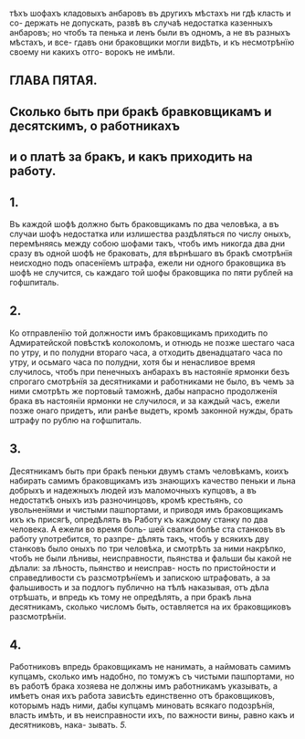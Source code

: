 тѣхъ шофахъ кладовыхъ анбаровъ въ другихъ мѣстахъ ни гдѣ класть и со- держать не допускать, развѣ въ случаѣ недостатка казенныхъ анбаровъ; но чтобъ та пенька и ленъ были въ одномъ, а не въ разныхъ мѣстахъ, и все- гдавъ они браковщики могли видѣть, и къ несмотрѣнїю своему ни какихъ отго- ворокъ не имѣли.
## ГЛАВА ПЯТАЯ.
## Сколько быть при бракѣ бравковщикамъ и десятскимъ, о работникахъ
## и о платѣ за бракъ, и какъ приходить на работу.
## 1.
Въ каждой шофѣ должно быть браковщикамъ по два человѣка, а въ случаи шофъ недостатка или излишества раздѣляться по числу оныхъ, перемѣняясь между собою шофами такъ, чтобъ имъ никогда два дни сразу въ одной шофѣ не браковать, для вѣрнѣшаго въ бракѣ смотрѣнїя неисходно подъ опасенїемъ штрафа, ежели ни одного браковщика въ шофѣ не случится, сь каждаго той шофы браковщика по пяти рублей на гофшпиталь.
## 2.
Ко отправленїю той должности имъ браковщикамъ приходить по Адмиратейской повѣсткѣ колоколомъ, и отнюдь не позже шестаго часа по утру, и по полудни втораго часа, а отходить двенадцатаго часа по утру, и осьмаго часа по полудни, хотя бы и ненасливое время случилось, чтобъ при пенечныхъ анбарахъ въ настоянїе ярмонки безъ спрогаго смотрѣнїя за десятниками и работниками не было, въ чемъ за ними смотрѣть же портовый таможнѣ, дабы напрасно продолженїя брака въ настоянїи ярмонки не случилося, и за каждый часъ, ежели позже онаго придетъ, или ранѣе выдетъ, кромѣ законной нужды, брать штрафу по рублю на гофшпиталь.
## 3.
Десятникамъ быть при бракѣ пеньки двумъ стамъ человѣкамъ, коихъ набирать самимъ браковщикамъ изъ знающихъ качество пеньки и льна добрыхъ и надежныхъ людей изъ маломочныхъ купцовъ, а въ недостаткѣ оныхъ изъ разночинцовъ, кромѣ крестьянъ, со увольненїями и чистыми пашпортами, и приводя имъ браковщикамъ ихъ къ присягѣ, опредѣлять въ Работу къ каждому станку по два человека. А ежели во время боль- шей свалки болѣе ста станковъ въ работу употребится, то разпре- дѣлять такъ, чтобъ у всякихъ дву станковъ было оныхъ по три человѣка, и смотрѣть за ними накрѣпко, чтобъ не были лѣнивы, неисправности, пьянства и фальши бы какой не дѣлали: за лѣность, пьянство и неисправ- ность по пристойности и справедливости съ разсмотрѣнїемъ и запискою штрафовать, а за фальшивость и за подлогъ публично на тѣлѣ наказывая, отъ дѣла отрѣшать, и впредь къ тому не опредѣлять, а при бракѣ льна десятникамъ, сколько числомъ быть, оставляется на их браковщиковъ разсмотрѣнїи.
## 4.
Работниковъ впредь браковщикамъ не нанимать, а наймовать самимъ купцамъ, сколько имъ надобно, по томужъ съ чистыми пашпортами, но въ работѣ брака хозяева не должны имъ работникамъ указывать, а имѣетъ оная ихъ работа зависѣть единственно отъ браковщиковъ, которымъ надъ ними, дабы купцамъ миновать всякаго подозрѣнїя, власть имѣть, и въ неисправности ихъ, по важности вины, равно какъ и десятниковъ, нака- зывать.
*5.*